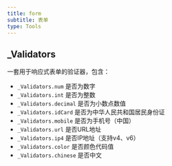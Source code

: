 ```yaml
---
title: form
subtitle: 表单
type: Tools
---
```


## _Validators

一套用于响应式表单的验证器，包含：

- `_Validators.num` 是否为数字
- `_Validators.int` 是否为整数
- `_Validators.decimal` 是否为小数点数值
- `_Validators.idCard` 是否为中华人民共和国居民身份证
- `_Validators.mobile` 是否为手机号（中国）
- `_Validators.url` 是否URL地址
- `_Validators.ip4` 是否IP地址（支持v4、v6）
- `_Validators.color` 是否颜色代码值
- `_Validators.chinese` 是否中文
